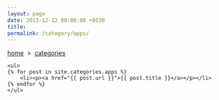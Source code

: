 ```yaml
---
layout: page
date: 2013-12-12 00:00:00 +0530
title: 
permalink: /category/apps/
---
```


<div>
    <a href="{{ site.url }}">home</a> &nbsp;&gt;&nbsp; <a href="{{ site.url }}/categories">categories</a>
  	
	<ul>
    {% for post in site.categories.apps %}
		<li><p><a href="{{ post.url }}">{{ post.title }}</a></p></li>
    {% endfor %}
	</ul>
</div>
